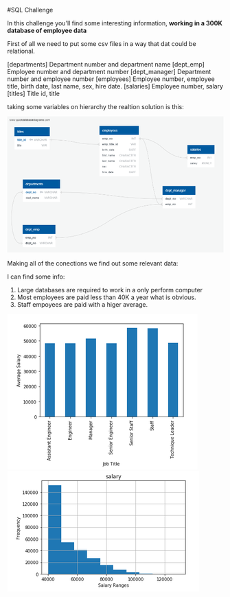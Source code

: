 #SQL Challenge

In this challenge you'll find some interesting information, **working in a 300K database of employee data**

First of all we need to put some csv files in a way that dat could be relational.

[departments] Department number and department name
[dept_emp] Employee number and department number
[dept_manager] Department number and employee number
[employees] Employee number, employee title, birth date, last name, sex, hire date.
[salaries] Employee number, salary
[titles] Title id, title

taking some variables on hierarchy the realtion solution is this:

![relationaldata](https://github.com/greaterpablo/sql-challenge/blob/main/EmployeesDBD.png)


Making all of the conections we find out some relevant data:

I can find some info:

1. Large databases are required to work in a only perform computer
2. Most employees are paid less than 40K a year what is obvious.
3. Staff empoyees are paid with a higer average.

![averagesalary](https://github.com/greaterpablo/sql-challenge/blob/main/averagesalary.png)
![salaries](https://github.com/greaterpablo/sql-challenge/blob/main/salaries.png)
